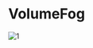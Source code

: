 # VolumeFog
![1](https://user-images.githubusercontent.com/57168985/143901814-59212c05-6a4c-4d43-a9f3-0c79545e6307.gif)
